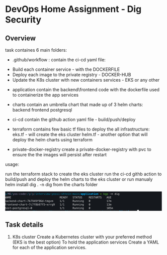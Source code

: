 # DevOps Home Assignment - Dig Security

## Overview

task containes 6 main folders:
* .github/workflow : 
  contain the ci-cd yaml file:
- Build each container service - with the DOCKERFILE
- Deploy each image to the private registry - DOCKER-HUB
- Update the K8s cluster with new containers services - EKS or any other 

* application
  contain the backend\frontend code with the dockerfile used to containerize the app services

* charts
  contain an umbrella chart that made up of 3 helm charts:
  backend
  frontend
  postgresql

* ci-cd
  contain the github action yaml file - build/push/deploy

* terraform
  contains few basic tf files to deploy the all infrastructure:
  eks.tf - will create the eks cluster 
  helm.tf - another option that will deploy the helm charts using terraform

* private-docker-registry
  create a private-docker-registry with pvc to ensure the the images will persist after restart

usage:

run the terraform stack to create the eks cluster
run the ci-cd githb action to build/push and deploy the helm charts to the eks cluster
or
run manualy 
helm install dig . -n dig from the charts folder

![alt text](image.png)



## Task details

1. K8s cluster
Create a Kubernetes cluster with your preferred method (EKS is the best option) To hold the application services
Create a YAML for each of the application services.